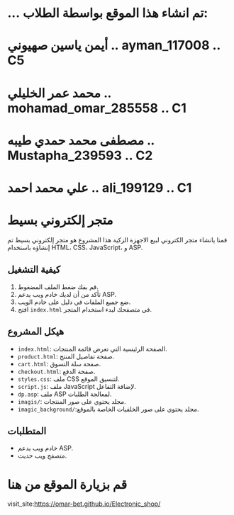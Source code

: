 # ... تم انشاء هذا الموقع بواسطة الطلاب: 

# أيمن ياسين صهيوني  .. ayman_117008 .. C5
# محمد عمر الخليلي .. mohamad_omar_285558 .. C1
# مصطفى محمد حمدي طيبه .. Mustapha_239593 .. C2
# علي محمد احمد .. ali_199129 .. C1



# متجر إلكتروني بسيط
قمنا يانشاء متجر الكتروني لبيع الاجهزة الزكية
هذا المشروع هو متجر إلكتروني بسيط تم إنشاؤه باستخدام HTML، CSS، JavaScript، و ASP.

## كيفية التشغيل

1. قم بفك ضغط الملف المضغوط.
2. تأكد من أن لديك خادم ويب يدعم ASP.
3. ضع جميع الملفات في دليل على خادم الويب.
4. افتح `index.html` في متصفحك لبدء استخدام المتجر.

## هيكل المشروع

- `index.html`: الصفحة الرئيسية التي تعرض قائمة المنتجات.
- `product.html`: صفحة تفاصيل المنتج.
- `cart.html`: صفحة سلة التسوق.
- `checkout.html`: صفحة الدفع.
- `styles.css`: ملف CSS لتنسيق الموقع.
- `script.js`: ملف JavaScript لإضافة التفاعل.
- `dp.asp`: ملف ASP لمعالجة الطلبات.
- `imagis/`: مجلد يحتوي على صور المنتجات.
- `imagic_background/`:مجلد يحتوي على صور الخلفيات الخاصة بالموقع.


## المتطلبات

- خادم ويب يدعم ASP.
- متصفح ويب حديث.

# قم بزيارة الموقع من هنا
visit_site:https://omar-bet.github.io/Electronic_shop/

